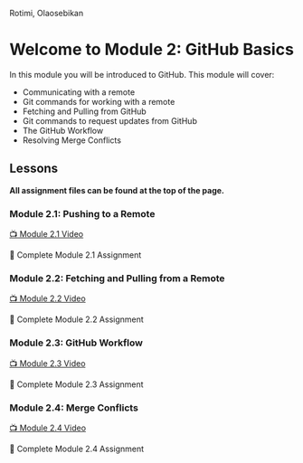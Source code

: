 Rotimi, Olaosebikan
# Welcome to Module 2: GitHub Basics

In this module you will be introduced to GitHub. This module will cover:

* Communicating with a remote
* Git commands for working with a remote
* Fetching and Pulling from GitHub
* Git commands to request updates from GitHub
* The GitHub Workflow
* Resolving Merge Conflicts

## Lessons

**All assignment files can be found at the top of the page.**

### Module 2.1: Pushing to a Remote

[:tv: Module 2.1 Video](https://youtu.be/R2bLo-KiYlU)

:notebook: Complete Module 2.1 Assignment

### Module 2.2: Fetching and Pulling from a Remote

[:tv: Module 2.2 Video](https://youtu.be/gNaCC_8B1k0)

:notebook: Complete Module 2.2 Assignment

### Module 2.3: GitHub Workflow

[:tv: Module 2.3 Video](https://youtu.be/SoaAoATcUxU)

:notebook: Complete Module 2.3 Assignment

### Module 2.4: Merge Conflicts

[:tv: Module 2.4 Video](https://youtu.be/c1210JclnPw)

:notebook: Complete Module 2.4 Assignment
